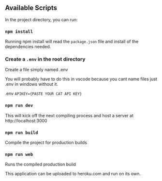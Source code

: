 
## Available Scripts

In the project directory, you can run:

### `npm install`

Running npm install will read the `package.json` file and install of the dependencies needed.

### Create a `.env` in the root directory
Create a file simply named .env 

You will probably have to do this in vscode because you cant name files just .env in windows without it.

.env
`APIKEY={PASTE YOUR CAT API KEY}`

### `npm run dev`
This will kick off the next compiling process and host a server at http://localhost:3000


### `npm run build`
Compile the project for production builds


### `npm run web`
Runs the compiled production build



This application can be uploaded to heroku.com and run on its own.
